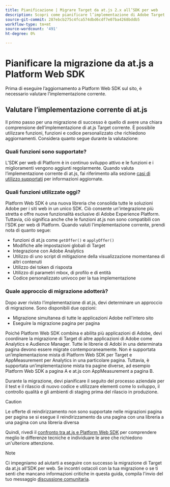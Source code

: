 ```yaml
---
title: Pianificazione | Migrare Target da at.js 2.x all’SDK per web
description: Scopri come pianificare l’implementazione di Adobe Target da at.js 2.x a Adobe Experience Platform Web SDK.
source-git-commit: 287ebcb275c4fca574dbd6cdf7e07ba4268bddb5
workflow-type: tm+mt
source-wordcount: '491'
ht-degree: 0%

---
```


# Pianificare la migrazione da at.js a Platform Web SDK

Prima di eseguire l’aggiornamento a Platform Web SDK sul sito, è necessario valutare l’implementazione corrente.

## Valutare l’implementazione corrente di at.js

Il primo passo per una migrazione di successo è quello di avere una chiara comprensione dell’implementazione di at.js Target corrente. È possibile utilizzare funzioni, funzioni e codice personalizzato che richiedono aggiornamenti. Considera quanto segue durante la valutazione:

### Quali funzioni sono supportate?

L’SDK per web di Platform è in continuo sviluppo attivo e le funzioni e i miglioramenti vengono aggiunti regolarmente. Quando valuta l’implementazione corrente di at.js, fai riferimento alla sezione [casi di utilizzo supportati](https://github.com/orgs/adobe/projects/18/views/1) per informazioni aggiornate.

### Quali funzioni utilizzate oggi?

Platform Web SDK è una nuova libreria che consolida tutte le soluzioni Adobe per i siti web in un unico SDK. Ciò consente un&#39;integrazione più stretta e offre nuove funzionalità esclusive di Adobe Experience Platform. Tuttavia, ciò significa anche che le funzioni at.js non sono compatibili con l’SDK per web di Platform. Quando valuti l’implementazione corrente, prendi nota di quanto segue:

- funzioni di at.js come `getOffer()` e `applyOffer()`
- Modifiche alle impostazioni globali di Target
- Integrazione con Adobe Analytics
- Utilizzo di uno script di mitigazione della visualizzazione momentanea di altri contenuti
- Utilizzo dei token di risposta
- Utilizzo di parametri mbox, di profilo e di entità
- Codice personalizzato univoco per la tua implementazione

### Quale approccio di migrazione adotterà?

Dopo aver rivisto l’implementazione di at.js, devi determinare un approccio di migrazione. Sono disponibili due opzioni:

- Migrazione simultanea di tutte le applicazioni Adobe nell&#39;intero sito
- Eseguire la migrazione pagina per pagina

Poiché Platform Web SDK combina e abilita più applicazioni di Adobe, devi coordinare la migrazione di Target di altre applicazioni di Adobe come Analytics e Audience Manager. Tutte le librerie di Adobi in una determinata pagina devono essere migrate contemporaneamente. Non è supportata un’implementazione mista di Platform Web SDK per Target e AppMeasurement per Analytics in una particolare pagina. Tuttavia, è supportata un’implementazione mista tra pagine diverse, ad esempio Platform Web SDK a pagina A e at.js con AppMeasurement a pagina B.

Durante la migrazione, devi pianificare il seguito del processo aziendale per il test e il rilascio di nuovo codice e utilizzare elementi come lo sviluppo, il controllo qualità e gli ambienti di staging prima del rilascio in produzione.

>[!CAUTION]
>
>Le offerte di reindirizzamento non sono supportate nelle migrazioni pagina per pagina se si esegue il reindirizzamento da una pagina con una libreria a una pagina con una libreria diversa


Quindi, rivedi il [confronto tra at.js e Platform Web SDK](detailed-comparison.md) per comprendere meglio le differenze tecniche e individuare le aree che richiedono un&#39;ulteriore attenzione.

>[!NOTE]
>
>Ci impegniamo ad aiutarti a eseguire con successo la migrazione di Target da at.js all’SDK per web. Se incontri ostacoli con la tua migrazione o se ti senti che mancano informazioni critiche in questa guida, compila l&#39;invio del tuo messaggio [discussione comunitaria](https://experienceleaguecommunities.adobe.com/t5/adobe-experience-platform-data/tutorial-discussion-migrate-target-from-at-js-to-web-sdk/m-p/575587#M463).
